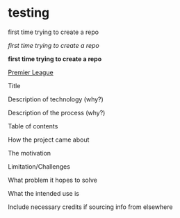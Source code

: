 # testing

first time trying to create a repo

*first time trying to create a repo*

**first time trying to create a repo**

[Premier League](https://www,premierleague.com/)

Title

Description of technology (why?)

Description of the process (why?)

Table of contents

How the project came about

The motivation

Limitation/Challenges

What problem it hopes to solve

What the intended use is

Include necessary credits if sourcing info from elsewhere
